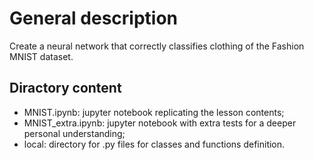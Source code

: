 # General description

Create a neural network that correctly classifies clothing of the Fashion MNIST dataset.

## Diractory content
<ul> 
<li>MNIST.ipynb: jupyter notebook replicating the lesson contents;</li>
<li>MNIST_extra.ipynb: jupyter notebook with extra tests for a deeper personal understanding;</li>
<li>local: directory for .py files for classes and functions definition. </li>
</ul>